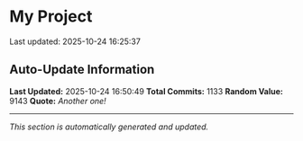 # My Project


Last updated: 2025-10-24 16:25:37




















































































































































































































































































































































































































































































































































































































































































































































































































































































































































































































































































































































































































































































































































































































































































































































































## Auto-Update Information

**Last Updated:** 2025-10-24 16:50:49
**Total Commits:** 1133
**Random Value:** 9143
**Quote:** _Another one!_

---
_This section is automatically generated and updated._